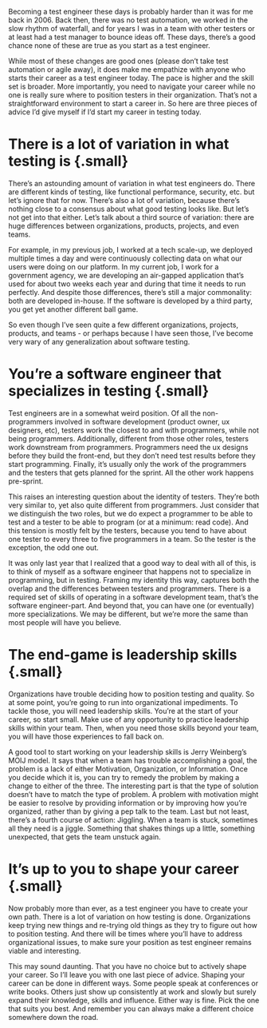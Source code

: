 <!--
.. title: So you want to become a test engineer?
.. slug: so-you-want-to-become-a-test-engineer
.. date: 2024-02-21
.. category: 
.. tags: 
.. type: text
-->

Becoming a test engineer these days is probably harder than it was for me back in 2006. Back then, there was no test automation, we worked in the slow rhythm of waterfall, and for years I was in a team with other testers or at least had a test manager to bounce ideas off. These days, there’s a good chance none of these are true as you start as a test engineer.

While most of these changes are good ones (please don’t take test automation or agile away), it does make me empathize with anyone who starts their career as a test engineer today. The pace is higher and the skill set is broader. More importantly, you need to navigate your career while no one is really sure where to position testers in their organization. That’s not a straightforward environment to start a career in. So here are three pieces of advice I’d give myself if I’d start my career in testing today.

<!-- add the three bullets. then a transition sentence. -->

<!-- TEASER_END -->

# There is a lot of variation in what testing is {.small}

<!-- consider reframing this subheading: "Testing" encompasses many different possibilities"
Or use the word variation: "Testing varies from context to context" -->

There’s an astounding amount of variation in what test engineers do. There are different kinds of testing, like functional performance, security, etc. but let’s ignore that for now. There’s also a lot of variation, because there’s nothing close to a consensus about what good testing looks like. But let’s not get into that either. Let’s talk about a third source of variation: there are huge differences between organizations, products, projects, and even teams.

For example, in my previous job, I worked at a tech scale-up, we deployed multiple times a day and were continuously collecting data on what our users were doing on our platform. In my current job, I work for a government agency, we are developing an air-gapped application that’s used for about two weeks each year and during that time it needs to run perfectly. And despite those differences, there’s still a major commonality: both are developed in-house. If the software is developed by a third party, you get yet another different ball game.

So even though I’ve seen quite a few different organizations, projects, products, and teams - or perhaps because I have seen those, I’ve become very wary of any generalization about software testing.

<!-- need a transition sentence from what testing is to now, the possible roles. I suspect that then, your subheading will change. Nice use of subheadings. -->

# You’re a software engineer that specializes in testing {.small}
Test engineers are in a somewhat weird position. Of all the non-programmers involved in software development (product owner, ux designers, etc), testers work the closest to and with programmers, while not being programmers. Additionally, different from those other roles, testers work downstream from programmers. Programmers need the ux designs before they build the front-end, but they don’t need test results before they start programming. Finally, it’s usually only the work of the programmers and the testers that gets planned for the sprint. All the other work happens pre-sprint.

This raises an interesting question about the identity of testers. They’re both very similar to, yet also quite different from programmers. Just consider that we distinguish the two roles, but we do expect a programmer to be able to test and a tester to be able to program (or at a minimum: read code). And this tension is mostly felt by the testers, because you tend to have about one tester to every three to five programmers in a team. So the tester is the exception, the odd one out.

It was only last year that I realized that a good way to deal with all of this, is to think of myself as a software engineer that happens not to specialize in programming, but in testing. Framing my identity this way, captures both the overlap and the differences between testers and programmers. There is a required set of skills of operating in a software development team, that’s the software engineer-part. And beyond that, you can have one (or eventually) more specializations. We may be different, but we’re more the same than most people will have you believe.

<!-- transition to what's common. you might then change the subheading. -->

# The end-game is leadership skills {.small}
Organizations have trouble deciding how to position testing and quality. So at some point, you’re going to run into organizational impediments. To tackle those, you will need leadership skills. You’re at the start of your career, so start small. Make use of any opportunity to practice leadership skills within your team. Then, when you need those skills beyond your team, you will have those experiences to fall back on.

A good tool to start working on your leadership skills is Jerry Weinberg’s MOIJ model. It says that when a team has trouble accomplishing a goal, the problem is a lack of either Motivation, Organization, or Information. Once you decide which it is, you can try to remedy the problem by making a change to either of the three. The interesting part is that the type of solution doesn’t have to match the type of problem. A problem with motivation might be easier to resolve by providing information or by improving how you’re organized, rather than by giving a pep talk to the team. Last but not least, there’s a fourth course of action: Jiggling. When a team is stuck, sometimes all they need is a jiggle. Something that shakes things up a little, something unexpected, that gets the team unstuck again.

# It’s up to you to shape your career {.small}
Now probably more than ever, as a test engineer you have to create your own path. There is a lot of variation on how testing is done. Organizations keep trying new things and re-trying old things as they try to figure out how to position testing. And there will be times where you’ll have to address organizational issues, to make sure your position as test engineer remains viable and interesting.

This may sound daunting. That <!-- remove 'That' for a more powerful sentence --> you have no choice but to actively shape your career. So I’ll leave you with one last piece of advice. Shaping your career can be done in different ways. Some people speak at conferences or write books. Others just show up consistently at work and slowly but surely expand their knowledge, skills and influence. Either way is fine. Pick the one that suits you best. And remember you can always make a different choice somewhere down the road.

